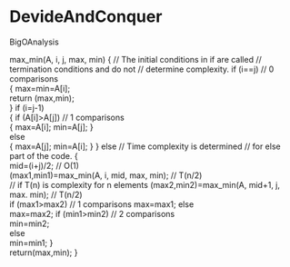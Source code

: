 # DevideAndConquer
BigOAnalysis


max_min(A, i, j, max, min)
{ 
   // The initial conditions in if are called 
   // termination conditions and do not 
   // determine complexity. 
   if (i==j)  // 0 comparisons  
   {
      max=min=A[i];  
      return (max,min);  
   } 
   if (i=j-1)  
   { 
      if (A[i]>A[j])   // 1 comparisons  
      { max=A[i];  min=A[j]; }  
      else   
      { max=A[j];   min=A[i]; }
   }
   else // Time complexity is determined 
        // for else part of the code.
   {  
      mid=(i+j)/2; // O(1)   
      (max1,min1)=max_min(A, i, mid, max, min);  // T(n/2)  
      // if T(n) is complexity for n elements
      (max2,min2)=max_min(A, mid+1, j, max. min); // T(n/2)     
      if (max1>max2) // 1 comparisons
         max=max1;
      else  
         max=max2; 
      if (min1>min2) // 2 comparisons  
         min=min2;   
      else  
         min=min1; 
   }  
   return(max,min);
}  
